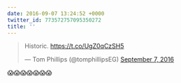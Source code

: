 ```yaml
---
date: 2016-09-07 13:24:52 +0000
twitter_id: 773572757095350272
title: ''
---
```


<blockquote class="twitter-tweet"><p lang="en" dir="ltr">Historic. <a href="https://t.co/UgZ0qCzSH5">https://t.co/UgZ0qCzSH5</a></p>&mdash; Tom Phillips (@tomphillipsEG) <a href="https://twitter.com/tomphillipsEG/status/773572532301627392?ref_src=twsrc%5Etfw">September 7, 2016</a></blockquote>
<script async src="https://platform.twitter.com/widgets.js" charset="utf-8"></script>

😱😱😱😱😱😱😱 
